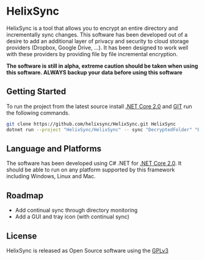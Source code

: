 # HelixSync

HelixSync is a tool that allows you to encrypt an entire directory and incrementally sync changes. This software has been developed out of a desire to add an additional layer of privacy and security to cloud storage providers (Dropbox, Google Drive, ...). It has been designed to work well with these providers by providing file by file incremental encryption.

**The software is still in alpha, extreme caution should be taken when using this software. ALWAYS backup your data before using this software**

## Getting Started

To run the project from the latest source install [.NET Core 2.0](https://www.microsoft.com/net/core) and [GIT](https://git-scm.com/) run the following commands.

```bash
git clone https://github.com/helixsync/HelixSync.git HelixSync
dotnet run --project "HelixSync/HelixSync" -- sync "DecryptedFolder" "EncryptedFolder" -password "secret"
```

## Language and Platforms

The software has been developed using C# .NET for [.NET Core 2.0](https://www.microsoft.com/net/core). It should be able to run on any platform supported by this framework including Windows, Linux and Mac.

## Roadmap

- Add continual sync through directory monitoring
- Add a GUI and tray icon (with continual sync)

## License

HelixSync is released as Open Source software using the [GPLv3](https://www.gnu.org/licenses/gpl.html)